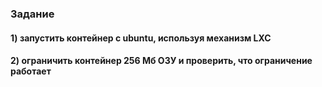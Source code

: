 ### Задание
#### 1) запустить контейнер с ubuntu, используя механизм LXC
#### 2) ограничить контейнер 256 Мб ОЗУ и проверить, что ограничение работает
